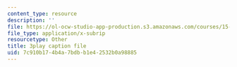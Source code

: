 ```yaml
---
content_type: resource
description: ''
file: https://ol-ocw-studio-app-production.s3.amazonaws.com/courses/15-390-new-enterprises-spring-2013/7c910b174b4a7bdbb1e42532b0a98885_JyYoXu0cJwA.srt
file_type: application/x-subrip
resourcetype: Other
title: 3play caption file
uid: 7c910b17-4b4a-7bdb-b1e4-2532b0a98885
---
```

